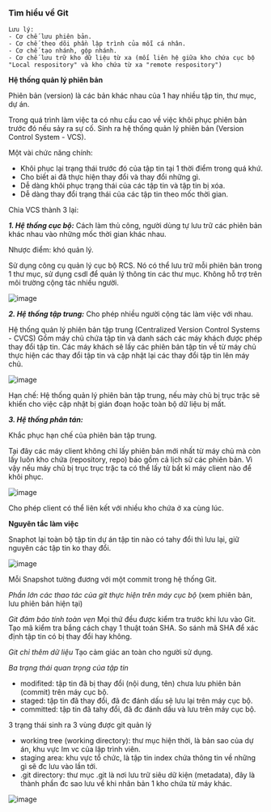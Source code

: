 ### Tìm hiểu về Git

```
Lưu lý:
- Cơ chế lưu phiên bản.
- Cơ chế theo dõi phần lập trình của mỗi cá nhân.
- Cơ chế tạo nhánh, gộp nhánh.
- Cơ chế lưu trữ kho dữ liệu từ xa (mối liên hệ giữa kho chứa cục bộ "Local respository" và kho chứa từ xa "remote respository")
```

**Hệ thống quản lý phiên bản**

Phiên bản (version) là các bản khác nhau của 1 hay nhiều tập tin, thư mục, dự án.

Trong quá trình làm việc ta có nhu cầu cao về việc khôi phục phiên bản trước đó nếu sảy ra sự cố. Sinh ra hệ thống quản lý phiên bản (Version Control System - VCS).

Một vài chức năng chính:

 - Khôi phục lại trạng thái trước đó của tập tin tại 1 thời điểm trong quá khứ.
 - Cho biết ai đã thực hiện thay đổi và thay đổi những gì.
 - Dễ dàng khôi phục trạng thái của các tập tin và tập tin bị xóa.
 - Dễ dàng thay đổi trạng thái của các tập tin theo mốc thời gian.

Chia VCS thành 3 lại:

_**1. Hệ thống cục bộ:**_ Cách làm thủ công, người dùng tự lưu trữ các phiên bản khác nhau vào những mốc thời gian khác nhau.

Nhược điểm: khó quản lý.

Sử dụng công cụ quản lý cục bộ RCS. Nó có thể lưu trữ mỗi phiên bản trong 1 thư mục, sử dụng csdl để quản lý thông tin các thư mục. Không hỗ trợ trên môi trường cộng tác nhiều người.

![image](https://user-images.githubusercontent.com/69178270/147426223-8dd3e49a-0fe0-4e34-9be4-265bff991afc.png)

_**2. Hệ thống tập trung:**_ Cho phép nhiều người cộng tác làm việc với nhau.

Hệ thống quản lý phiên bản tập trung (Centralized Version Control Systems - CVCS) Gồm máy chủ chứa tập tin và danh sách các máy khách được phép thay đổi tập tin.
Các máy khách sẽ lấy các phiên bản tập tin về từ máy chủ thực hiện các thay đổi tập tin và cập nhật lại các thay đổi tập tin lên máy chủ.

![image](https://user-images.githubusercontent.com/69178270/147426882-101f8625-3136-4893-bd1c-912eb36042ce.png)

Hạn chế: Hệ thống quản lý phiên bản tập trung, nếu mày chủ bị trục trặc sẽ khiến cho việc cập nhật bị gián đoạn hoặc toàn bộ dữ liệu bị mất.

_**3. Hệ thống phân tán:**_ 

Khắc phục hạn chế của phiên bản tập trung.

Tại đây các máy client không chỉ lấy phiên bản mới nhất từ máy chủ mà còn lấy luôn kho chứa (repository, repo) báo gồm cả lịch sử các phiên bản. Vì vậy nếu máy chủ bị trục trục trặc ta có thể lấy từ bất kì máy client nào để khôi phục.

![image](https://user-images.githubusercontent.com/69178270/147427210-437a0035-5815-4a52-a48e-b357f668bafb.png)

Cho phép client có thể liên kết với nhiều kho chứa ở xa cùng lúc.

**Nguyên tắc làm việc**

Snaphot lại toàn bộ tập tin dự án tập tin nào có tahy đổi thì lưu lại, giữ nguyên các tập tin ko thay đổi.

![image](https://user-images.githubusercontent.com/69178270/147427469-8a8db0f0-02d9-4ab9-9455-bfc5aa93486c.png)

Mỗi Snapshot tường đương với một commit trong hệ thống Git.

_Phần lớn các thao tác của git thực hiện trên máy cục bộ_ (xem phiên bản, lưu phiên bản hiện tại)

_Git đảm bảo tính toàn vẹn_ Mọi thứ đều được kiểm tra trước khi lưu vào Git. Tạo mã kiểm tra bắng cách chạy 1 thuật toán SHA.
So sánh mã SHA để xác định tập tin có bị thay đổi hay không.

_Git chỉ thêm dữ liệu_ Tạo cảm giác an toàn cho người sử dụng.

_Ba trạng thái quan trọng của tập tin_

- modifited: tập tin đã bị thay đổi (nội dung, tên) chưa lưu phiên bản (commit) trên máy cục bộ.
- staged: tập tin đã thay đổi, đã đc đánh dấu sẽ lưu lại trên máy cục bộ.
- committed: tập tin đã tahy đổi, đã đc đánh dấu và lưu trên máy cục bộ.

3 trạng thái sinh ra 3 vùng được git quản lý 

 - working tree (working directory): thư mục hiện thời, là bản sao của dự án, khu vực lm vc của lập trình viên.
 - staging area: khu vực tổ chức, là tập tin index chứa thông tin về những gì sẽ đc lưu vào lần tới.
 - .git directory: thư mục .git là nơi lưu trữ siêu dữ kiện (metadata), đây là thành phần đc sao lưu về khi nhân bản 1 kho chứa từ máy khác.

![image](https://user-images.githubusercontent.com/69178270/147429582-ecd157ed-ca67-4d1a-8635-febb67c036d8.png)



 
